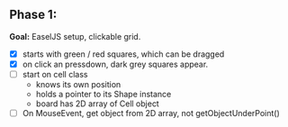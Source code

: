 ## Phase 1:
**Goal:** EaselJS setup, clickable grid.
 - [x] starts with green / red squares, which can be dragged
 - [x] on click an pressdown, dark grey squares appear.
 - [ ] start on cell class
    * knows its own position
    * holds a pointer to its Shape instance
    * board has 2D array of Cell object
 - [ ] On MouseEvent, get object from 2D array, not getObjectUnderPoint()
